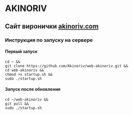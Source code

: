 # AKINORIV
## Сайт виронички [akinoriv.com](http://akinoriv.com)

### Инструкция по запуску на сервере
#### Первый запуск

```shell
cd ~ &&
git clone https://github.com/Akinoriv/web-akinoriv.git && 
cd web-akinoriv && 
chmod +x startup.sh && 
sudo ./startup.sh
```

#### Запуск после обновления

```shell
cd ~/web-akinoriv && 
git pull && 
sudo ./startup.sh    
```
